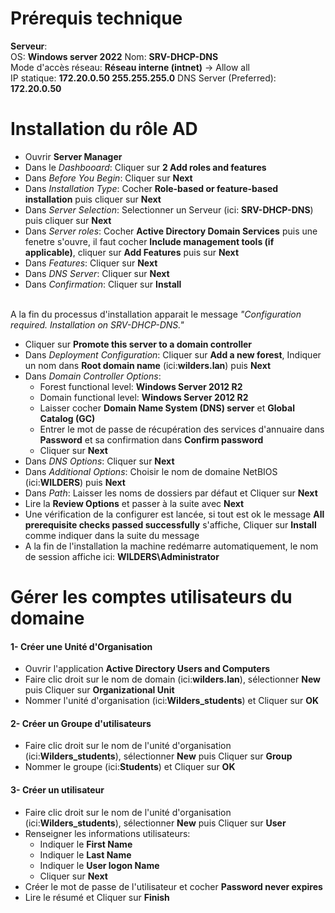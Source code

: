 # Prérequis technique

**Serveur**:  
OS: **Windows server 2022** 
Nom: **SRV-DHCP-DNS**  
Mode d'accès réseau: **Réseau interne (intnet)** -> Allow all  
IP statique: **172.20.0.50 255.255.255.0** 
DNS Server (Preferred): **172.20.0.50**

# Installation du rôle AD

- Ouvrir **Server Manager**
- Dans le _Dashbooard_: Cliquer sur **2 Add roles and features**
- Dans _Before You Begin_: Cliquer sur **Next**
- Dans _Installation Type_: Cocher **Role-based or feature-based installation** puis cliquer sur **Next**
- Dans _Server Selection_: Selectionner un Serveur (ici: **SRV-DHCP-DNS**) puis cliquer sur **Next**
- Dans _Server roles_: Cocher **Active Directory Domain Services** puis une fenetre s'ouvre, il faut cocher **Include management tools (if applicable)**, cliquer sur **Add Features** puis sur **Next**
- Dans _Features_: Cliquer sur **Next**
- Dans _DNS Server_: Cliquer sur **Next**
- Dans _Confirmation_: Cliquer sur **Install**  
  
\
A la fin du processus d'installation apparait le message _"Configuration required. Installation on SRV-DHCP-DNS."_
- Cliquer sur **Promote this server to a domain controller**
- Dans _Deployment Configuration_: Cliquer sur **Add a new forest**, Indiquer un nom dans **Root domain name** (ici:**wilders.lan**) puis **Next**
- Dans _Domain Controller Options_:
	- Forest functional level: **Windows Server 2012 R2**
	- Domain functional level: **Windows Server 2012 R2**
	- Laisser cocher **Domain Name System (DNS) server** et **Global Catalog (GC)**
	- Entrer le mot de passe de récupération des services d'annuaire dans **Password** et sa confirmation dans **Confirm password**
	- Cliquer sur **Next**
- Dans _DNS Options_: Cliquer sur **Next**
- Dans _Additional Options_: Choisir le nom de domaine NetBIOS (ici:**WILDERS**) puis **Next**
- Dans _Path_: Laisser les noms de dossiers par défaut et Cliquer sur **Next**
- Lire la **Review Options** et passer à la suite avec **Next**
- Une vérification de la configurer est lancée, si tout est ok le message **All prerequisite checks passed successfully** s'affiche, Cliquer sur **Install** comme indiquer dans la suite du message
- A la fin de l'installation la machine redémarre automatiquement, le nom de session affiche ici: **WILDERS\Administrator**

# Gérer les comptes utilisateurs du domaine

#### 1- Créer une Unité d'Organisation

- Ouvrir l'application **Active Directory Users and Computers**
- Faire clic droit sur le nom de domain (ici:**wilders.lan**), sélectionner **New** puis Cliquer sur **Organizational Unit**
- Nommer l'unité d'organisation (ici:**Wilders_students**) et Cliquer sur **OK**

#### 2- Créer un Groupe d'utilisateurs
- Faire clic droit sur le nom de l'unité d'organisation (ici:**Wilders_students**), sélectionner **New** puis Cliquer sur **Group**
- Nommer le groupe (ici:**Students**) et Cliquer sur **OK**

#### 3- Créer un utilisateur 
- Faire clic droit sur le nom de l'unité d'organisation (ici:**Wilders_students**), sélectionner **New** puis Cliquer sur **User**
- Renseigner les informations utilisateurs:
	- Indiquer le **First Name**
	- Indiquer le **Last Name**
	- Indiquer le **User logon Name**
	- Cliquer sur **Next**
- Créer le mot de passe de l'utilisateur et cocher **Password never expires**
- Lire le résumé et Cliquer sur **Finish**
